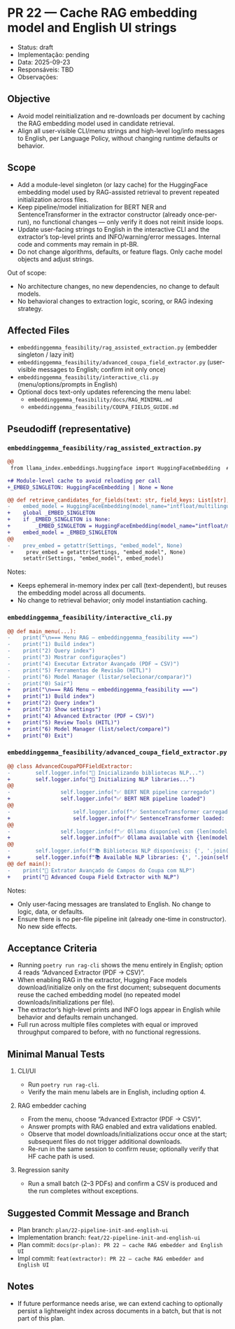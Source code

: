 # PR 22 — Cache RAG embedding model and English UI strings
- Status: draft
- Implementação: pending
- Data: 2025-09-23
- Responsáveis: TBD
- Observações: 


## Objective
- Avoid model reinitialization and re-downloads per document by caching the RAG embedding model used in candidate retrieval.
- Align all user-visible CLI/menu strings and high-level log/info messages to English, per Language Policy, without changing runtime defaults or behavior.

## Scope
- Add a module-level singleton (or lazy cache) for the HuggingFace embedding model used by RAG-assisted retrieval to prevent repeated initialization across files.
- Keep pipeline/model initialization for BERT NER and SentenceTransformer in the extractor constructor (already once-per-run), no functional changes — only verify it does not reinit inside loops.
- Update user-facing strings to English in the interactive CLI and the extractor’s top-level prints and INFO/warning/error messages. Internal code and comments may remain in pt-BR.
- Do not change algorithms, defaults, or feature flags. Only cache model objects and adjust strings.

Out of scope:
- No architecture changes, no new dependencies, no change to default models.
- No behavioral changes to extraction logic, scoring, or RAG indexing strategy.

## Affected Files
- `embeddinggemma_feasibility/rag_assisted_extraction.py` (embedder singleton / lazy init)
- `embeddinggemma_feasibility/advanced_coupa_field_extractor.py` (user-visible messages to English; confirm init only once)
- `embeddinggemma_feasibility/interactive_cli.py` (menu/options/prompts in English)
- Optional docs text-only updates referencing the menu label:
  - `embeddinggemma_feasibility/docs/RAG_MINIMAL.md`
  - `embeddinggemma_feasibility/COUPA_FIELDS_GUIDE.md`

## Pseudodiff (representative)

### `embeddinggemma_feasibility/rag_assisted_extraction.py`
```diff
@@
 from llama_index.embeddings.huggingface import HuggingFaceEmbedding  # type: ignore

+# Module-level cache to avoid reloading per call
+_EMBED_SINGLETON: HuggingFaceEmbedding | None = None

@@ def retrieve_candidates_for_fields(text: str, field_keys: List[str], top_k: int = 3) -> Dict[str, List[str]]:
-    embed_model = HuggingFaceEmbedding(model_name="intfloat/multilingual-e5-small")
+    global _EMBED_SINGLETON
+    if _EMBED_SINGLETON is None:
+        _EMBED_SINGLETON = HuggingFaceEmbedding(model_name="intfloat/multilingual-e5-small")
+    embed_model = _EMBED_SINGLETON
@@
-    prev_embed = getattr(Settings, "embed_model", None)
 +    prev_embed = getattr(Settings, "embed_model", None)
     setattr(Settings, "embed_model", embed_model)
```

Notes:
- Keeps ephemeral in-memory index per call (text-dependent), but reuses the embedding model across all documents.
- No change to retrieval behavior; only model instantiation caching.

### `embeddinggemma_feasibility/interactive_cli.py`
```diff
@@ def main_menu(...):
-    print("\n=== Menu RAG — embeddinggemma_feasibility ===")
-    print("1) Build index")
-    print("2) Query index")
-    print("3) Mostrar configurações")
-    print("4) Executar Extrator Avançado (PDF → CSV)")
-    print("5) Ferramentas de Revisão (HITL)")
-    print("6) Model Manager (listar/selecionar/comparar)")
-    print("0) Sair")
+    print("\n=== RAG Menu — embeddinggemma_feasibility ===")
+    print("1) Build index")
+    print("2) Query index")
+    print("3) Show settings")
+    print("4) Advanced Extractor (PDF → CSV)")
+    print("5) Review Tools (HITL)")
+    print("6) Model Manager (list/select/compare)")
+    print("0) Exit")
```

### `embeddinggemma_feasibility/advanced_coupa_field_extractor.py`
```diff
@@ class AdvancedCoupaPDFFieldExtractor:
-        self.logger.info("🔧 Inicializando bibliotecas NLP...")
+        self.logger.info("🔧 Initializing NLP libraries...")
@@
-                self.logger.info("✅ BERT NER pipeline carregado")
+                self.logger.info("✅ BERT NER pipeline loaded")
@@
-                    self.logger.info(f"✅ SentenceTransformer carregado: {model_name}")
+                    self.logger.info(f"✅ SentenceTransformer loaded: {model_name}")
@@
-                self.logger.info(f"✅ Ollama disponível com {len(models['models'])} modelos")
+                self.logger.info(f"✅ Ollama available with {len(models['models'])} models")
@@
-        self.logger.info(f"📚 Bibliotecas NLP disponíveis: {', '.join(self.available_libraries)}")
+        self.logger.info(f"📚 Available NLP libraries: {', '.join(self.available_libraries)}")
@@ def main():
-    print("📄 Extrator Avançado de Campos do Coupa com NLP")
+    print("📄 Advanced Coupa Field Extractor with NLP")
```

Notes:
- Only user-facing messages are translated to English. No change to logic, data, or defaults.
- Ensure there is no per-file pipeline init (already one-time in constructor). No new side effects.

## Acceptance Criteria
- Running `poetry run rag-cli` shows the menu entirely in English; option 4 reads “Advanced Extractor (PDF → CSV)”.
- When enabling RAG in the extractor, Hugging Face models download/initialize only on the first document; subsequent documents reuse the cached embedding model (no repeated model downloads/initializations per file).
- The extractor’s high-level prints and INFO logs appear in English while behavior and defaults remain unchanged.
- Full run across multiple files completes with equal or improved throughput compared to before, with no functional regressions.

## Minimal Manual Tests
1) CLI/UI
   - Run `poetry run rag-cli`.
   - Verify the main menu labels are in English, including option 4.

2) RAG embedder caching
   - From the menu, choose “Advanced Extractor (PDF → CSV)”.
   - Answer prompts with RAG enabled and extra validations enabled.
   - Observe that model downloads/initializations occur once at the start; subsequent files do not trigger additional downloads.
   - Re-run in the same session to confirm reuse; optionally verify that HF cache path is used.

3) Regression sanity
   - Run a small batch (2–3 PDFs) and confirm a CSV is produced and the run completes without exceptions.

## Suggested Commit Message and Branch
- Plan branch: `plan/22-pipeline-init-and-english-ui`
- Implementation branch: `feat/22-pipeline-init-and-english-ui`
- Plan commit: `docs(pr-plan): PR 22 — cache RAG embedder and English UI`
- Impl commit: `feat(extractor): PR 22 — cache RAG embedder and English UI`

## Notes
- If future performance needs arise, we can extend caching to optionally persist a lightweight index across documents in a batch, but that is not part of this plan.

